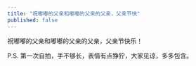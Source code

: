 ```yaml
---
title: "祝嘟嘟的父亲和嘟嘟的父亲的父亲，父亲节快"
published: false
---
```

祝嘟嘟的父亲和嘟嘟的父亲的父亲，父亲节快乐！

P.S. 第一次自拍，手不够长，表情有点狰狞，大家见谅，多多包含。


